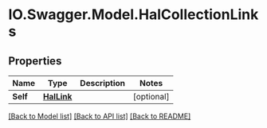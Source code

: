 # IO.Swagger.Model.HalCollectionLinks
## Properties

Name | Type | Description | Notes
------------ | ------------- | ------------- | -------------
**Self** | [**HalLink**](HalLink.md) |  | [optional] 

[[Back to Model list]](../README.md#documentation-for-models) [[Back to API list]](../README.md#documentation-for-api-endpoints) [[Back to README]](../README.md)

